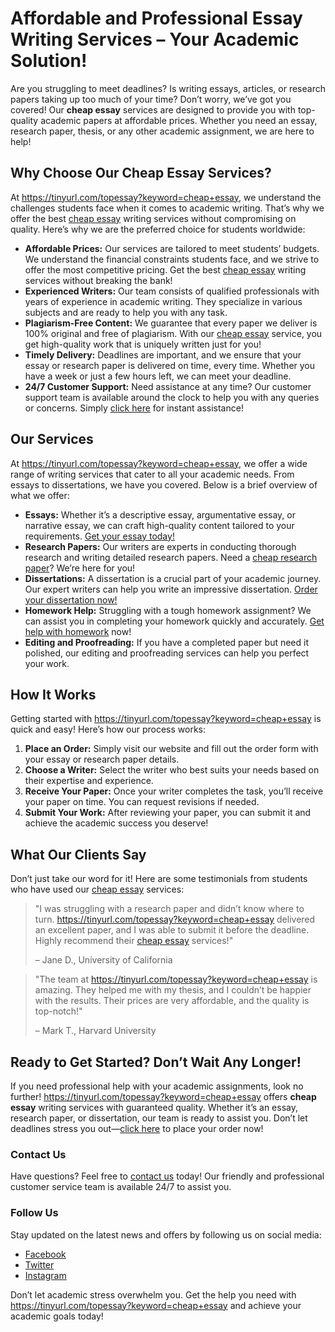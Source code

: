 # Affordable and Professional Essay Writing Services – Your Academic Solution!

Are you struggling to meet deadlines? Is writing essays, articles, or research papers taking up too much of your time? Don’t worry, we’ve got you covered! Our **cheap essay** services are designed to provide you with top-quality academic papers at affordable prices. Whether you need an essay, research paper, thesis, or any other academic assignment, we are here to help!

## Why Choose Our Cheap Essay Services?

At https://tinyurl.com/topessay?keyword=cheap+essay, we understand the challenges students face when it comes to academic writing. That’s why we offer the best [cheap essay](https://tinyurl.com/topessay?keyword=cheap+essay) writing services without compromising on quality. Here’s why we are the preferred choice for students worldwide:

- **Affordable Prices:** Our services are tailored to meet students’ budgets. We understand the financial constraints students face, and we strive to offer the most competitive pricing. Get the best [cheap essay](https://tinyurl.com/topessay?keyword=cheap+essay) writing services without breaking the bank!
- **Experienced Writers:** Our team consists of qualified professionals with years of experience in academic writing. They specialize in various subjects and are ready to help you with any task.
- **Plagiarism-Free Content:** We guarantee that every paper we deliver is 100% original and free of plagiarism. With our [cheap essay](https://tinyurl.com/topessay?keyword=cheap+essay) service, you get high-quality work that is uniquely written just for you!
- **Timely Delivery:** Deadlines are important, and we ensure that your essay or research paper is delivered on time, every time. Whether you have a week or just a few hours left, we can meet your deadline.
- **24/7 Customer Support:** Need assistance at any time? Our customer support team is available around the clock to help you with any queries or concerns. Simply [click here](https://tinyurl.com/topessay?keyword=cheap+essay) for instant assistance!

## Our Services

At https://tinyurl.com/topessay?keyword=cheap+essay, we offer a wide range of writing services that cater to all your academic needs. From essays to dissertations, we have you covered. Below is a brief overview of what we offer:

- **Essays:** Whether it’s a descriptive essay, argumentative essay, or narrative essay, we can craft high-quality content tailored to your requirements. [Get your essay today!](https://tinyurl.com/topessay?keyword=cheap+essay)
- **Research Papers:** Our writers are experts in conducting thorough research and writing detailed research papers. Need a [cheap research paper](https://tinyurl.com/topessay?keyword=cheap+essay)? We’re here for you!
- **Dissertations:** A dissertation is a crucial part of your academic journey. Our expert writers can help you write an impressive dissertation. [Order your dissertation now!](https://tinyurl.com/topessay?keyword=cheap+essay)
- **Homework Help:** Struggling with a tough homework assignment? We can assist you in completing your homework quickly and accurately. [Get help with homework](https://tinyurl.com/topessay?keyword=cheap+essay) now!
- **Editing and Proofreading:** If you have a completed paper but need it polished, our editing and proofreading services can help you perfect your work.

## How It Works

Getting started with https://tinyurl.com/topessay?keyword=cheap+essay is quick and easy! Here’s how our process works:

1. **Place an Order:** Simply visit our website and fill out the order form with your essay or research paper details.
2. **Choose a Writer:** Select the writer who best suits your needs based on their expertise and experience.
3. **Receive Your Paper:** Once your writer completes the task, you’ll receive your paper on time. You can request revisions if needed.
4. **Submit Your Work:** After reviewing your paper, you can submit it and achieve the academic success you deserve!

## What Our Clients Say

Don’t just take our word for it! Here are some testimonials from students who have used our [cheap essay](https://tinyurl.com/topessay?keyword=cheap+essay) services:

> "I was struggling with a research paper and didn’t know where to turn. https://tinyurl.com/topessay?keyword=cheap+essay delivered an excellent paper, and I was able to submit it before the deadline. Highly recommend their [cheap essay](https://tinyurl.com/topessay?keyword=cheap+essay) services!"
> 
> <footer>– Jane D., University of California</footer>

> "The team at https://tinyurl.com/topessay?keyword=cheap+essay is amazing. They helped me with my thesis, and I couldn’t be happier with the results. Their prices are very affordable, and the quality is top-notch!"
> 
> <footer>– Mark T., Harvard University</footer>

## Ready to Get Started? Don’t Wait Any Longer!

If you need professional help with your academic assignments, look no further! https://tinyurl.com/topessay?keyword=cheap+essay offers **cheap essay** writing services with guaranteed quality. Whether it’s an essay, research paper, or dissertation, our team is ready to assist you. Don’t let deadlines stress you out—[click here](https://tinyurl.com/topessay?keyword=cheap+essay) to place your order now!

### Contact Us

Have questions? Feel free to [contact us](https://tinyurl.com/topessay?keyword=cheap+essay) today! Our friendly and professional customer service team is available 24/7 to assist you.

### Follow Us

Stay updated on the latest news and offers by following us on social media:

- [Facebook](https://tinyurl.com/topessay?keyword=cheap+essay)
- [Twitter](https://tinyurl.com/topessay?keyword=cheap+essay)
- [Instagram](https://tinyurl.com/topessay?keyword=cheap+essay)

Don’t let academic stress overwhelm you. Get the help you need with https://tinyurl.com/topessay?keyword=cheap+essay and achieve your academic goals today!
